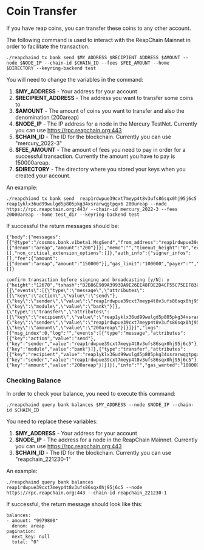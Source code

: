 # Coin Transfer

If you have reap coins, you can transfer these coins to any other account.

The following command is used to interact with the ReapChain Mainnet in order to facilitate the transaction.

```
./reapchaind tx bank send $MY_ADDRESS $RECIPIENT_ADDRESS $AMOUNT --node $NODE_IP --chain-id $CHAIN_ID --fees $FEE_AMOUNT --home $DIRECTORY --keyring-backend test
```

You will need to change the variables in the command:

1. **$MY\_ADDRESS** - Your address for your account
2. **$RECIPIENT\_ADDRESS** - The address you want to transfer some coins to
3. **$AMOUNT** - The amount of coins you want to transfer and also the denomination (200areap)
4. **$NODE\_IP** - The IP address for a node in the Mercury TestNet. Currently you can use https://rpc.reapchain.org:443
5. **$CHAIN\_ID** - The ID for the blockchain. Currently you can use "mercury\_2022-3"
6. **$FEE\_AMOUNT** - The amount of fees you need to pay in order for a successful transaction. Currently the amount you have to pay is 150000areap.
7. **$DIRECTORY** - The directory where you stored your keys when you created your account.

An example:

```
./reapchiand tx bank send  reap1rdwpue39cxt7meyp4t8v3ufs86sqx0hj95j6c5 reap1yklx36ud99wulgd5p805pkg34xsrarwqgtpqx6 200ureap --node https://rpc.reapchain.org:443/ --chain-id mercury_2022-3 --fees 20000areap --home test_dir --keyring-backend test
```

If successful the return messages should be:

```
{"body":{"messages":[{"@type":"/cosmos.bank.v1beta1.MsgSend","from_address":"reap1rdwpue39cxt7meyp4t8v3ufs86sqx0hj95j6c5","to_address":"reap1yklx36ud99wulgd5p805pkg34xsrarwqgtpqx6","amount":[{"denom":"areap","amount":"200"}]}],"memo":"","timeout_height":"0","extension_options":[],"non_critical_extension_options":[]},"auth_info":{"signer_infos":[],"fee":{"amount":[{"denom":"areap","amount":"150000"}],"gas_limit":"100000","payer":"","granter":""}},"signatures":[]}

confirm transaction before signing and broadcasting [y/N]: y
{"height":"12670","txhash":"D2B86E909A3993DA9E26EE48FDE2D4CF55C75EEF83CD649DC5445DAE9725DCBA","codespace":"","code":0,"data":"0A060A0473656E64","raw_log":"[{\"events\":[{\"type\":\"message\",\"attributes\":[{\"key\":\"action\",\"value\":\"send\"},{\"key\":\"sender\",\"value\":\"reap1rdwpue39cxt7meyp4t8v3ufs86sqx0hj95j6c5\"},{\"key\":\"module\",\"value\":\"bank\"}]},{\"type\":\"transfer\",\"attributes\":[{\"key\":\"recipient\",\"value\":\"reap1yklx36ud99wulgd5p805pkg34xsrarwqgtpqx6\"},{\"key\":\"sender\",\"value\":\"reap1rdwpue39cxt7meyp4t8v3ufs86sqx0hj95j6c5\"},{\"key\":\"amount\",\"value\":\"200areap\"}]}]}]","logs":[{"msg_index":0,"log":"","events":[{"type":"message","attributes":[{"key":"action","value":"send"},{"key":"sender","value":"reap1rdwpue39cxt7meyp4t8v3ufs86sqx0hj95j6c5"},{"key":"module","value":"bank"}]},{"type":"transfer","attributes":[{"key":"recipient","value":"reap1yklx36ud99wulgd5p805pkg34xsrarwqgtpqx6"},{"key":"sender","value":"reap1rdwpue39cxt7meyp4t8v3ufs86sqx0hj95j6c5"},{"key":"amount","value":"200areap"}]}]}],"info":"","gas_wanted":"100000","gas_used":"70261","tx":null,"timestamp":""}
```

### Checking Balance

In order to check your balance, you need to execute this command:

```
./reapchaind query bank balances $MY_ADDRESS --node $NODE_IP --chain-id $CHAIN_ID
```

You need to replace these variables:

1. **$MY\_ADDRESS** - Your address for your account
2. **$NODE\_IP** - The address for a node in the ReapChain Mainnet. Currently you can use https://rpc.reapchain.org:443
3. **$CHAIN\_ID** - The ID for the blockchain. Currently you can use "reapchain\_221230-1"

An example:

```
./reapchaind query bank balances reap1rdwpue39cxt7meyp4t8v3ufs86sqx0hj95j6c5 --node https://rpc.reapchain.org:443 --chain-id reapchain_221230-1
```

If successful, the return message should look like this:

```
balances:
- amount: "9979800"
  denom: areap
pagination:
  next_key: null
  total: "0"
```
